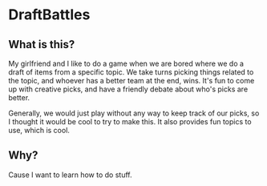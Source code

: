 # DraftBattles

## What is this?

My girlfriend and I like to do a game when we are bored where we do a draft of items from a specific topic. We take turns picking things related to the topic, and whoever has a better team at the end, wins. It's fun to come up with creative picks, and have a friendly debate about who's picks are better.

Generally, we would just play without any way to keep track of our picks, so I thought it would be cool to try to make this. It also provides fun topics to use, which is cool.

## Why?

Cause I want to learn how to do stuff.
